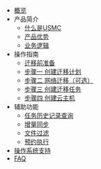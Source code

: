 * [概览](/usmc/README)
* 产品简介
    * [什么是USMC](/usmc/introduction/concept)
    * [产品优势](/usmc/introduction/advantages)
    * [业务逻辑](/usmc/introduction/logic)
* 操作指南
    * [迁移前准备](/usmc/guide/pre)
    * [步骤一 创建迁移计划](/usmc/guide/stepone)
    * [步骤二 网络迁移（可选）](/usmc/guide/steptwo)
    * [步骤三 创建迁移任务](/usmc/guide/stepthree)
    * [步骤四 创建云主机](/usmc/guide/stepfour)
* 辅助功能
    * [任务历史记录查询](/usmc/side/history)
    * [增量同步](/usmc/side/sync)
    * [文件过滤](/usmc/side/filter)
    * [预约执行](/usmc/side/cron)
* [操作系统支持](/usmc/sys)    
* [FAQ](/usmc/faq)
